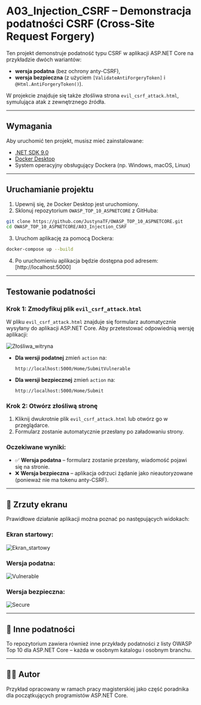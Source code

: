 # A03_Injection_CSRF – Demonstracja podatności CSRF (Cross-Site Request Forgery)

Ten projekt demonstruje podatność typu CSRF w aplikacji ASP.NET Core na przykładzie dwóch wariantów:
- **wersja podatna** (bez ochrony anty-CSRF),
- **wersja bezpieczna** (z użyciem `[ValidateAntiForgeryToken]` i `@Html.AntiForgeryToken()`).

W projekcie znajduje się także złośliwa strona `evil_csrf_attack.html`, symulująca atak z zewnętrznego źródła.

---

## Wymagania

Aby uruchomić ten projekt, musisz mieć zainstalowane:
- [.NET SDK 9.0](https://dotnet.microsoft.com/en-us/download/dotnet/9.0)
- [Docker Desktop](https://www.docker.com/products/docker-desktop/)
- System operacyjny obsługujący Dockera (np. Windows, macOS, Linux)

---

## Uruchamianie projektu

1. Upewnij się, że Docker Desktop jest uruchomiony.
2. Sklonuj repozytorium `OWASP_TOP_10_ASPNETCORE` z GitHuba:
```bash
git clone https://github.com/JustynaTF/OWASP_TOP_10_ASPNETCORE.git
cd OWASP_TOP_10_ASPNETCORE/A03_Injection_CSRF
```

3. Uruchom aplikację za pomocą Dockera:
```bash
docker-compose up --build
```

4. Po uruchomieniu aplikacja będzie dostępna pod adresem: [http://localhost:5000]

---

## Testowanie podatności

### Krok 1: Zmodyfikuj plik `evil_csrf_attack.html`

W pliku `evil_csrf_attack.html` znajduje się formularz automatycznie wysyłany do aplikacji ASP.NET Core. 
Aby przetestować odpowiednią wersję aplikacji:

![Złośliwa_witryna](https://github.com/user-attachments/assets/4a86f5ec-482b-4cae-b1bd-af007cd6ba26)


- **Dla wersji podatnej** zmień `action` na:
  ```
  http://localhost:5000/Home/SubmitVulnerable
  ```
- **Dla wersji bezpiecznej** zmień `action` na:
  ```
  http://localhost:5000/Home/Submit
  ```

### Krok 2: Otwórz złośliwą stronę

1. Kliknij dwukrotnie plik `evil_csrf_attack.html` lub otwórz go w przeglądarce.
2. Formularz zostanie automatycznie przesłany po załadowaniu strony.

### Oczekiwane wyniki:

- ✅ **Wersja podatna** – formularz zostanie przesłany, wiadomość pojawi się na stronie.
- ❌ **Wersja bezpieczna** – aplikacja odrzuci żądanie jako nieautoryzowane (ponieważ nie ma tokenu anty-CSRF).

---

## 📸 Zrzuty ekranu

Prawidłowe działanie aplikacji można poznać po następujących widokach:

### Ekran startowy:
![Ekran_startowy](https://github.com/user-attachments/assets/faae2de6-b8fb-4bd8-bf8c-8beee362908a)


### Wersja podatna:
![Vulnerable](https://github.com/user-attachments/assets/7b036991-3822-4752-90cc-227a1055de42)


### Wersja bezpieczna:
![Secure](https://github.com/user-attachments/assets/afc1e47e-5153-4e06-90ed-e34760d67142)


---

## 📂 Inne podatności

To repozytorium zawiera również inne przykłady podatności z listy OWASP Top 10 dla ASP.NET Core – każda w osobnym katalogu i osobnym branchu.

---

## 👨‍🔬 Autor

Przykład opracowany w ramach pracy magisterskiej jako część poradnika dla początkujących programistów ASP.NET Core.
